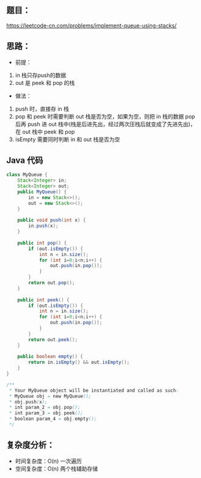 ## 题目：
https://leetcode-cn.com/problems/implement-queue-using-stacks/

## 思路：
- 前提：
1. in 栈只存push的数据
2. out 是 peek 和 pop 的栈
- 做法：
1. push 时，直接存 in 栈
2. pop 和 peek 时需要判断 out 栈是否为空，如果为空，则把 in 栈的数据 pop 后再 push 进 out 栈中(栈是后进先出，经过两次压栈后就变成了先进先出)，在 out 栈中 peek 和 pop
3. isEmpty 需要同时判断 in 和 out 栈是否为空

## Java 代码
```java
class MyQueue {
    Stack<Integer> in;
    Stack<Integer> out;
    public MyQueue() {
        in = new Stack<>();
        out = new Stack<>();
    }
    
    public void push(int x) {
        in.push(x);
    }
    
    public int pop() {
        if (out.isEmpty()) {
            int n = in.size();
            for (int i=0;i<n;i++) {
                out.push(in.pop());
            }
        }
        return out.pop();
    }
    
    public int peek() {
        if (out.isEmpty()) {
            int n = in.size();
            for (int i=0;i<n;i++) {
                out.push(in.pop());
            }
        }
        return out.peek();
    }
    
    public boolean empty() {
        return in.isEmpty() && out.isEmpty();
    }
}

/**
 * Your MyQueue object will be instantiated and called as such:
 * MyQueue obj = new MyQueue();
 * obj.push(x);
 * int param_2 = obj.pop();
 * int param_3 = obj.peek();
 * boolean param_4 = obj.empty();
 */
```

## 复杂度分析：
- 时间复杂度：O(n) 一次遍历
- 空间复杂度：O(n) 两个栈辅助存储
